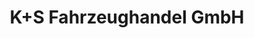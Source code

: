 ---
title: "K+S Fahrzeughandel GmbH"
url: /hardthausen-am-kocher/k-s-fahrzeughandel-gmbh/
shop: Autohaus
---